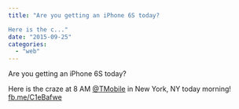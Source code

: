 ```yaml
---
title: "Are you getting an iPhone 6S today?

Here is the c..."
date: "2015-09-25"
categories: 
  - "web"
---
```


Are you getting an iPhone 6S today?

Here is the craze at 8 AM [@TMobile](http://twitter.com/TMobile) in New York, NY today morning! [fb.me/C1eBafwe](http://fb.me/C1eBafwe)
